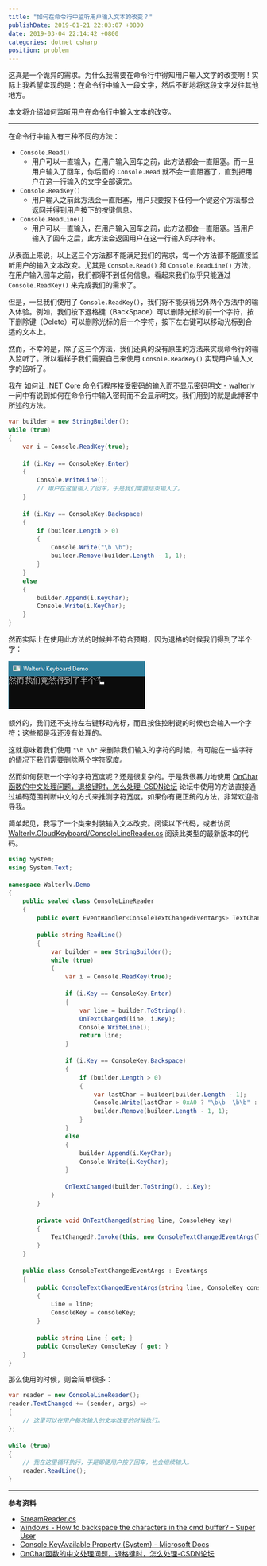 ```yaml
---
title: "如何在命令行中监听用户输入文本的改变？"
publishDate: 2019-01-21 22:03:07 +0800
date: 2019-03-04 22:14:42 +0800
categories: dotnet csharp
position: problem
---
```


这真是一个诡异的需求。为什么我需要在命令行中得知用户输入文字的改变啊！实际上我希望实现的是：在命令行中输入一段文字，然后不断地将这段文字发往其他地方。

本文将介绍如何监听用户在命令行中输入文本的改变。

---

在命令行中输入有三种不同的方法：

- `Console.Read()`
    - 用户可以一直输入，在用户输入回车之前，此方法都会一直阻塞。而一旦用户输入了回车，你后面的 `Console.Read` 就不会一直阻塞了，直到把用户在这一行输入的文字全部读完。
- `Console.ReadKey()`
    - 用户输入之前此方法会一直阻塞，用户只要按下任何一个键这个方法都会返回并得到用户按下的按键信息。
- `Console.ReadLine()`
    - 用户可以一直输入，在用户输入回车之前，此方法都会一直阻塞。当用户输入了回车之后，此方法会返回用户在这一行输入的字符串。

从表面上来说，以上这三个方法都不能满足我们的需求，每一个方法都不能直接监听用户的输入文本改变。尤其是 `Console.Read()` 和 `Console.ReadLine()` 方法，在用户输入回车之前，我们都得不到任何信息。看起来我们似乎只能通过 `Console.ReadKey()` 来完成我们的需求了。

但是，一旦我们使用了 `Console.ReadKey()`，我们将不能获得另外两个方法中的输入体验。例如，我们按下退格键（BackSpace）可以删除光标的前一个字符，按下删除键（Delete）可以删除光标的后一个字符，按下左右键可以移动光标到合适的文本上。

然而，不幸的是，除了这三个方法，我们还真的没有原生的方法来实现命令行的输入监听了。所以看样子我们需要自己来使用 `Console.ReadKey()` 实现用户输入文字的监听了。

我在 [如何让 .NET Core 命令行程序接受密码的输入而不显示密码明文 - walterlv](/post/input-password-with-mask-in-cli.html) 一问中有说到如何在命令行中输入密码而不会显示明文。我们用到的就是此博客中所述的方法。

```csharp
var builder = new StringBuilder();
while (true)
{
    var i = Console.ReadKey(true);

    if (i.Key == ConsoleKey.Enter)
    {
        Console.WriteLine();
        // 用户在这里输入了回车，于是我们需要结束输入了。
    }

    if (i.Key == ConsoleKey.Backspace)
    {
        if (builder.Length > 0)
        {
            Console.Write("\b \b");
            builder.Remove(builder.Length - 1, 1);
        }
    }
    else
    {
        builder.Append(i.KeyChar);
        Console.Write(i.KeyChar);
    }
}
```

然而实际上在使用此方法的时候并不符合预期，因为退格的时候我们得到了半个字：

![我们得到了半个字](/static/posts/2019-01-21-21-56-04.png)

额外的，我们还不支持左右键移动光标，而且按住控制键的时候也会输入一个字符；这些都是我还没有处理的。

这就意味着我们使用 `"\b \b"` 来删除我们输入的字符的时候，有可能在一些字符的情况下我们需要删除两个字符宽度。

然而如何获取一个字的字符宽度呢？还是很复杂的。于是我很暴力地使用 [OnChar函数的中文处理问题，退格键时，怎么处理-CSDN论坛](https://bbs.csdn.net/topics/390088904) 论坛中使用的方法直接通过编码范围判断中文的方式来推测字符宽度。如果你有更正统的方法，非常欢迎指导我。

简单起见，我写了一个类来封装输入文本改变。阅读以下代码，或者访问 [Walterlv.CloudKeyboard/ConsoleLineReader.cs](https://github.com/walterlv/Walterlv.CloudKeyboard/blob/master/CloudKeybaord.Cli/ConsoleLineReader.cs) 阅读此类型的最新版本的代码。

```csharp
using System;
using System.Text;

namespace Walterlv.Demo
{
    public sealed class ConsoleLineReader
    {
        public event EventHandler<ConsoleTextChangedEventArgs> TextChanged;

        public string ReadLine()
        {
            var builder = new StringBuilder();
            while (true)
            {
                var i = Console.ReadKey(true);

                if (i.Key == ConsoleKey.Enter)
                {
                    var line = builder.ToString();
                    OnTextChanged(line, i.Key);
                    Console.WriteLine();
                    return line;
                }

                if (i.Key == ConsoleKey.Backspace)
                {
                    if (builder.Length > 0)
                    {
                        var lastChar = builder[builder.Length - 1];
                        Console.Write(lastChar > 0xA0 ? "\b\b  \b\b" : "\b \b");
                        builder.Remove(builder.Length - 1, 1);
                    }
                }
                else
                {
                    builder.Append(i.KeyChar);
                    Console.Write(i.KeyChar);
                }

                OnTextChanged(builder.ToString(), i.Key);
            }
        }

        private void OnTextChanged(string line, ConsoleKey key)
        {
            TextChanged?.Invoke(this, new ConsoleTextChangedEventArgs(line, key));
        }
    }

    public class ConsoleTextChangedEventArgs : EventArgs
    {
        public ConsoleTextChangedEventArgs(string line, ConsoleKey consoleKey)
        {
            Line = line;
            ConsoleKey = consoleKey;
        }

        public string Line { get; }
        public ConsoleKey ConsoleKey { get; }
    }
}
```

那么使用的时候，则会简单很多：

```csharp
var reader = new ConsoleLineReader();
reader.TextChanged += (sender, args) =>
{
    // 这里可以在用户每次输入的文本改变的时候执行。
};

while (true)
{
    // 我在这里循环执行，于是即便用户按了回车，也会继续输入。
    reader.ReadLine();
}
```

---

**参考资料**

- [StreamReader.cs](https://source.dot.net/#System.Private.CoreLib/shared/System/IO/StreamReader.cs,ef2abdf7bd65b2ec)
- [windows - How to backspace the characters in the cmd buffer? - Super User](https://superuser.com/questions/863031/how-to-backspace-the-characters-in-the-cmd-buffer)
- [Console.KeyAvailable Property (System) - Microsoft Docs](https://docs.microsoft.com/en-us/dotnet/api/system.console.keyavailable)
- [OnChar函数的中文处理问题，退格键时，怎么处理-CSDN论坛](https://bbs.csdn.net/topics/390088904)
